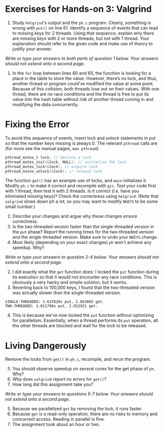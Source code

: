 # Exercises for Hands-on 3: Valgrind

1. Study `helgrind`'s output and the `ph.c` program. Clearly, something is wrong with `put()` on line 61. Identify a sequence of events that can lead to missing keys for 2 threads. Using that sequence, explain why there are missing keys with 2 or more threads, but not with 1 thread. Your explanation should refer to the given code and make use of theory to justify your answer.

*Write or type your answers to both parts of question 1 below. Your answers should not extend onto a second page.*

1. In the `for` loop between lines 60 and 65, the function is looking for a place in the table to store the value. However, there’s no lock, and thus, another thread or program could’ve modified the value at some point. Because of this collision, both threads lose out on their values. With one thread, there are no race conditions and the thread is free to put its value into the hash table without risk of another thread coming in and modifying the data concurrently.

# Fixing the Error
To avoid this sequence of events, insert lock and unlock statements in put so that the number keys missing is always 0. The relevant `pthread` calls are (for more see the manual pages, `man pthread`):
```c
pthread_mutex_t lock; // declare a lock
pthread_mutex_init(&lock, NULL); // initialize the lock
pthread_mutex_lock(&lock); // acquire lock
pthread_mutex_unlock(&lock); // release lock
```
The function `get()` has an example use of locks, and `main` initializes it.
Modify `ph.c` to make it correct and recompile with `gcc`. Test your code first with 1 thread, then test it with 2 threads. Is it correct (i.e. have you eliminated missing keys)? Check the correctness using `helgrind`. (Note that `valgrind` slows down ph a lot, so you may want to modify `NKEYS` to be some small number.)

2. Describe your changes and argue why these changes ensure correctness.
3. Is the two-threaded version faster than the single-threaded version in the `put` phase? Report the running times for the two-threaded version and the single-threaded version. Make sure to undo your `NKEYS` change.
4. Most likely (depending on your exact changes) `ph` won't achieve any speedup. Why?

*Write or type your answers to question 2-4 below. Your answers should not extend onto a second page.*

2. I did exactly what the `get` function does: I locked the `put` function during its execution so that it would not encounter any race conditions. This is obviously a very hacky and simple solution, but it works.
3. Reverting back to 100,000 keys, I found that the two-threaded version was actually slower than the
 single-threaded version.
 ```
 SINGLE-THREADED: 2.637628s put, 2.663865 get.
 TWO-THREADED: 3.011790s put, 2.932921 get.
 ```
4. This is because we’ve now locked the `put` function without optimizing for parallelism. Essentially, when
a thread performs its `put` operation, all the other threads are blocked and wait for the lock to be released.

# Living Dangerously
Remove the locks from `get()` in `ph.c`, recompile, and rerun the program.

5. You should observe speedup on several cores for the get phase of `ph`. Why?
6. Why does `valgrind` report no errors for `get()`?
7. How long did this assignment take you?

*Write or type your answers to questions 5-7 below. Your answers should not extend onto a second page.*

5. Because we parallelized `get` by removing the lock, it runs faster.
6. Because `get` is a read-only operation, there are no risks to memory and concurrent access.
Reading in parallel is fine.
7. The assignment took about an hour or two.
